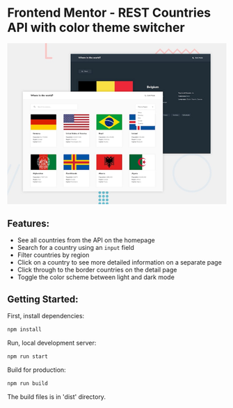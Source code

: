 # Frontend Mentor - REST Countries API with color theme switcher

![Design preview for the REST Countries API with color theme switcher coding challenge](./design/desktop-preview.jpg)

## Features:

- See all countries from the API on the homepage
- Search for a country using an `input` field
- Filter countries by region
- Click on a country to see more detailed information on a separate page
- Click through to the border countries on the detail page
- Toggle the color scheme between light and dark mode

## Getting Started:

First, install dependencies:
```bash
npm install
```

Run, local development server:
```bash
npm run start
```

Build for production:
```bash
npm run build
```

The build files is in 'dist' directory.